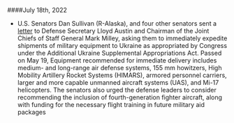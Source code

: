 ####July 18th, 2022 
* U.S. Senators Dan Sullivan (R-Alaska), and four other senators sent a [letter](https://www.sullivan.senate.gov/newsroom/press-releases/sullivan-fellow-senators-ask-defense-department-to-expedite-critical-military-aid-to-ukraine) to Defense Secretary Lloyd Austin and Chairman of the Joint Chiefs of Staff General Mark Milley, asking them to immediately expedite shipments of military equipment to Ukraine as appropriated by Congress under the Additional Ukraine Supplemental Appropriations Act. Passed on May 19, Equipment recommended for immediate delivery includes medium- and long-range air defense systems, 155 mm howitzers, High Mobility Artillery Rocket Systems (HIMARS), armored personnel carriers, larger and more capable unmanned aircraft systems (UAS), and Mi-17 helicopters.
The senators also urged the defense leaders to consider recommending the inclusion of fourth-generation fighter aircraft, along with funding for the necessary flight training in future military aid packages